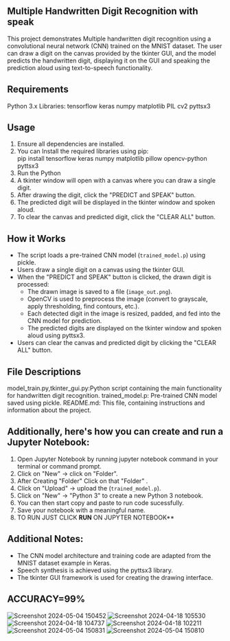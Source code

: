 ## Multiple Handwritten Digit Recognition with speak
This project demonstrates Multiple handwritten digit recognition using a convolutional neural network (CNN) trained on the MNIST dataset. The user can draw a digit on the canvas provided by the tkinter GUI, and the model predicts the handwritten digit, displaying it on the GUI and speaking the prediction aloud using text-to-speech functionality.

## Requirements
Python 3.x
Libraries:
tensorflow
keras
numpy
matplotlib
PIL
cv2
pyttsx3

## Usage
1. Ensure all dependencies are installed.
2.  You can Install the required libraries using pip:  
   pip install tensorflow keras numpy matplotlib pillow opencv-python pyttsx3
3. Run the Python 
4. A tkinter window will open with a canvas where you can draw a single digit.
5. After drawing the digit, click the "PREDICT and SPEAK" button.
6. The predicted digit will be displayed in the tkinter window and spoken aloud.
7. To clear the canvas and predicted digit, click the "CLEAR ALL" button.

## How it Works
- The script loads a pre-trained CNN model (`trained_model.p`) using pickle.
- Users draw a single digit on a canvas using the tkinter GUI.
- When the "PREDICT and SPEAK" button is clicked, the drawn digit is processed:
  - The drawn image is saved to a file (`image_out.png`).
  - OpenCV is used to preprocess the image (convert to grayscale, apply thresholding, find contours, etc.).
  - Each detected digit in the image is resized, padded, and fed into the CNN model for prediction.
  - The predicted digits are displayed on the tkinter window and spoken aloud using pyttsx3.
- Users can clear the canvas and predicted digit by clicking the "CLEAR ALL" button.

## File Descriptions
model_train.py,tkinter_gui.py:Python script containing the main functionality for handwritten digit recognition.
trained_model.p: Pre-trained CNN model saved using pickle.
README.md: This file, containing instructions and information about the project.

## Additionally, here's how you can **create** and **run** a Jupyter Notebook:
1. Open Jupyter Notebook by running jupyter notebook command in your terminal or command prompt.
2. Click on "New" -> click on "Folder".
3. After Creating "Folder" Click on that "Folder" . 
4. Click on "Upload" -> upload the (`trained_model.p`).
5. Click on "New" -> "Python 3" to create a new Python 3 notebook.
6. You can then start copy and paste to run code sucessfully.
7. Save your notebook with a meaningful name.
8. TO RUN JUST CLICK **RUN** ON JUPYTER NOTEBOOK**

## Additional Notes:
- The CNN model architecture and training code are adapted from the MNIST dataset example in Keras.
- Speech synthesis is achieved using the pyttsx3 library.
- The tkinter GUI framework is used for creating the drawing interface.

## ACCURACY=99%


![Screenshot 2024-05-04 150452](https://github.com/Dan12-a/spoken_multi_handwritten_digit_recogniztion/assets/119096073/c8881415-5bdb-42a3-9eff-a152db9662e9)
![Screenshot 2024-04-18 105530](https://github.com/Dan12-a/spoken_multi_handwritten_digit_recogniztion/assets/119096073/7d9ae759-3718-44b6-8bdf-75c7d1560fce)
![Screenshot 2024-04-18 104737](https://github.com/Dan12-a/spoken_multi_handwritten_digit_recogniztion/assets/119096073/3edf2452-2e70-434f-ae24-5a102e40a69e)
![Screenshot 2024-04-18 102211](https://github.com/Dan12-a/spoken_multi_handwritten_digit_recogniztion/assets/119096073/92e4b194-bc89-4f11-8b2c-a8a4fb3b7f53)
![Screenshot 2024-05-04 150831](https://github.com/Dan12-a/spoken_multi_handwritten_digit_recogniztion/assets/119096073/42cc4c9e-bc2b-48e3-bbb0-927e55d12155)
![Screenshot 2024-05-04 150810](https://github.com/Dan12-a/spoken_multi_handwritten_digit_recogniztion/assets/119096073/507175f3-2992-4e46-bb98-0bdea8afa08b)

